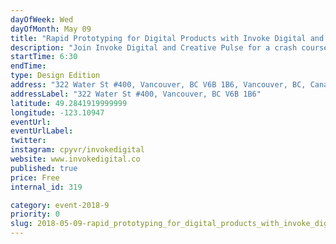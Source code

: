 ```yaml
---
dayOfWeek: Wed
dayOfMonth: May 09
title: "Rapid Prototyping for Digital Products with Invoke Digital and Creative Pulse"
description: "Join Invoke Digital and Creative Pulse for a crash course on paper prototyping digital products. Transform wild ideas into something you can test. All levels and backgrounds welcome."
startTime: 6:30
endTime: 
type: Design Edition
address: "322 Water St #400, Vancouver, BC V6B 1B6, Vancouver, BC, Canada"
addressLabel: "322 Water St #400, Vancouver, BC V6B 1B6"
latitude: 49.2841919999999
longitude: -123.10947
eventUrl: 
eventUrlLabel: 
twitter: 
instagram: cpyvr/invokedigital 
website: www.invokedigital.co
published: true
price: Free
internal_id: 319

category: event-2018-9
priority: 0
slug: 2018-05-09-rapid_prototyping_for_digital_products_with_invoke_digital_and_creative_pulse
---
```


